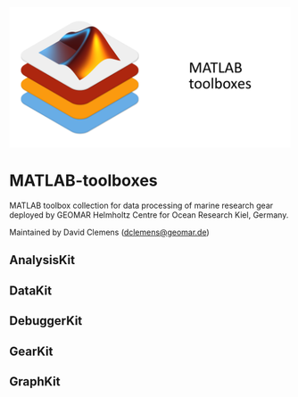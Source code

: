 ![MATLAB-toolboxes banner](/ressources/GitHub_banner.png)

# MATLAB-toolboxes

MATLAB toolbox collection for data processing of marine research gear deployed by GEOMAR Helmholtz Centre for Ocean Research Kiel, Germany.

Maintained by David Clemens (dclemens@geomar.de)

## AnalysisKit

## DataKit

## DebuggerKit

## GearKit

## GraphKit
